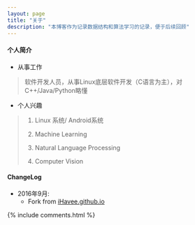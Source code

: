 ```yaml
---
layout: page
title: "关于"
description: "本博客作为记录数据结构和算法学习的记录，便于后续回顾"
---
```

####  个人简介
- 从事工作

> 软件开发人员，从事Linux底层软件开发（C语言为主），对C++/Java/Python略懂

- 个人兴趣

> 1. Linux 系统/ Android系统
>
> 2. Machine Learning
>
> 3. Natural Language Processing
>
> 4. Computer Vision

#### ChangeLog
- 2016年9月:
    - Fork from [iHavee.github.io](https://github.com/iHavee/ihavee.github.io)

{% include comments.html %}
